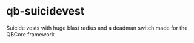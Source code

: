# qb-suicidevest
Suicide vests with huge blast radius and a deadman switch made for the QBCore framework
